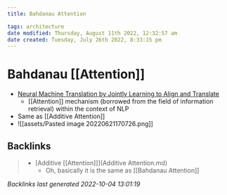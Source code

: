 ```yaml
---
title: Bahdanau Attention

tags: architecture 
date modified: Thursday, August 11th 2022, 12:32:57 am
date created: Tuesday, July 26th 2022, 8:33:15 pm
---
```


# Bahdanau [[Attention]]
- [Neural Machine Translation by Jointly Learning to Align and Translate](https://arxiv.org/abs/1409.0473)
	- [[Attention]] mechanism (borrowed from the field of information retrieval) within the context of NLP
- Same as [[Additive Attention]]
- ![[assets/Pasted image 20220621170726.png]]

## Backlinks

> - [Additive [[Attention]]](Additive Attention.md)
>   - Oh, basically it is the same as [[Bahdanau Attention]]

_Backlinks last generated 2022-10-04 13:01:19_
